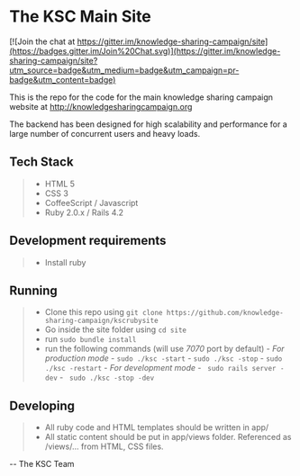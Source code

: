 The KSC Main Site
===============

[![Join the chat at https://gitter.im/knowledge-sharing-campaign/site](https://badges.gitter.im/Join%20Chat.svg)](https://gitter.im/knowledge-sharing-campaign/site?utm_source=badge&utm_medium=badge&utm_campaign=pr-badge&utm_content=badge)

This is the repo for the code for the main knowledge sharing campaign website at http://knowledgesharingcampaign.org

The backend has been designed for high scalability and performance for a large number of concurrent users and heavy loads.

Tech Stack
-------------
> - HTML 5
> - CSS 3
> - CoffeeScript / Javascript
> - Ruby 2.0.x / Rails 4.2

Development requirements
--------------------------------
> - Install ruby

Running
----------
> - Clone this repo using ``` git clone https://github.com/knowledge-sharing-campaign/kscrubysite ```
> - Go inside the site folder using ``` cd site ```
> - run ``` sudo bundle install ```
> - run the following commands (will use *7070* port by default)
    - *For production mode*
        - ``` sudo ./ksc -start ```
        - ``` sudo ./ksc -stop ```
        - ``` sudo ./ksc -restart ```
    - *For development mode*
        - ``` sudo rails server -dev```
        - ``` sudo ./ksc -stop -dev```

Developing
--------------
> - All ruby code and HTML templates should be written in app/
> - All static content should be put in app/views folder. Referenced as /views/... from HTML, CSS files.


-- The KSC Team
